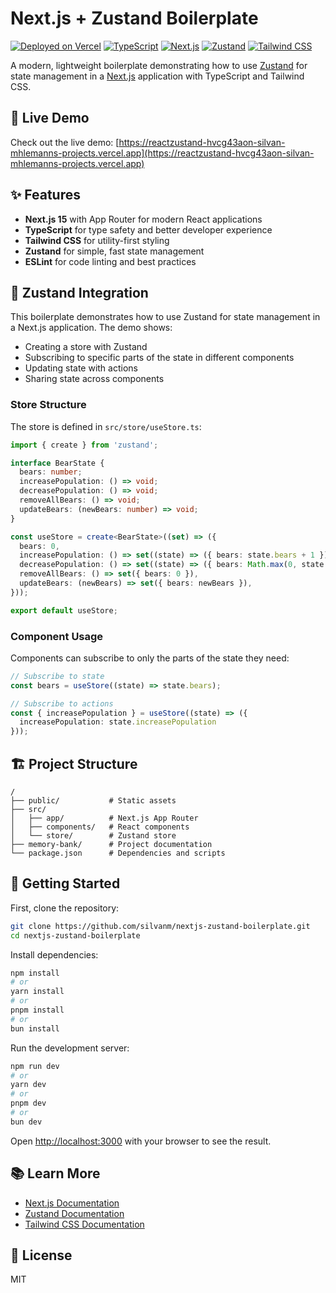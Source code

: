 # Next.js + Zustand Boilerplate

[![Deployed on Vercel](https://img.shields.io/badge/Deployed%20on-Vercel-black?logo=vercel)](https://reactzustand-hvcg43aon-silvan-mhlemanns-projects.vercel.app)
[![TypeScript](https://img.shields.io/badge/TypeScript-4.9.5-blue?logo=typescript)](https://www.typescriptlang.org/)
[![Next.js](https://img.shields.io/badge/Next.js-15-black?logo=next.js)](https://nextjs.org/)
[![Zustand](https://img.shields.io/badge/Zustand-latest-brown)](https://zustand.docs.pmnd.rs/)
[![Tailwind CSS](https://img.shields.io/badge/Tailwind%20CSS-latest-38B2AC?logo=tailwind-css)](https://tailwindcss.com/)

A modern, lightweight boilerplate demonstrating how to use [Zustand](https://zustand.docs.pmnd.rs/) for state management in a [Next.js](https://nextjs.org) application with TypeScript and Tailwind CSS.

## 🚀 Live Demo

Check out the live demo: [https://reactzustand-hvcg43aon-silvan-mhlemanns-projects.vercel.app](https://reactzustand-hvcg43aon-silvan-mhlemanns-projects.vercel.app)

## ✨ Features

- **Next.js 15** with App Router for modern React applications
- **TypeScript** for type safety and better developer experience
- **Tailwind CSS** for utility-first styling
- **Zustand** for simple, fast state management
- **ESLint** for code linting and best practices

## 🐻 Zustand Integration

This boilerplate demonstrates how to use Zustand for state management in a Next.js application. The demo shows:

- Creating a store with Zustand
- Subscribing to specific parts of the state in different components
- Updating state with actions
- Sharing state across components

### Store Structure

The store is defined in `src/store/useStore.ts`:

```typescript
import { create } from 'zustand';

interface BearState {
  bears: number;
  increasePopulation: () => void;
  decreasePopulation: () => void;
  removeAllBears: () => void;
  updateBears: (newBears: number) => void;
}

const useStore = create<BearState>((set) => ({
  bears: 0,
  increasePopulation: () => set((state) => ({ bears: state.bears + 1 })),
  decreasePopulation: () => set((state) => ({ bears: Math.max(0, state.bears - 1) })),
  removeAllBears: () => set({ bears: 0 }),
  updateBears: (newBears) => set({ bears: newBears }),
}));

export default useStore;
```

### Component Usage

Components can subscribe to only the parts of the state they need:

```typescript
// Subscribe to state
const bears = useStore((state) => state.bears);

// Subscribe to actions
const { increasePopulation } = useStore((state) => ({
  increasePopulation: state.increasePopulation
}));
```

## 🏗️ Project Structure

```
/
├── public/           # Static assets
├── src/
│   ├── app/          # Next.js App Router
│   ├── components/   # React components
│   └── store/        # Zustand store
├── memory-bank/      # Project documentation
└── package.json      # Dependencies and scripts
```

## 🚦 Getting Started

First, clone the repository:

```bash
git clone https://github.com/silvanm/nextjs-zustand-boilerplate.git
cd nextjs-zustand-boilerplate
```

Install dependencies:

```bash
npm install
# or
yarn install
# or
pnpm install
# or
bun install
```

Run the development server:

```bash
npm run dev
# or
yarn dev
# or
pnpm dev
# or
bun dev
```

Open [http://localhost:3000](http://localhost:3000) with your browser to see the result.

## 📚 Learn More

- [Next.js Documentation](https://nextjs.org/docs)
- [Zustand Documentation](https://zustand.docs.pmnd.rs/)
- [Tailwind CSS Documentation](https://tailwindcss.com/docs)

## 📝 License

MIT
